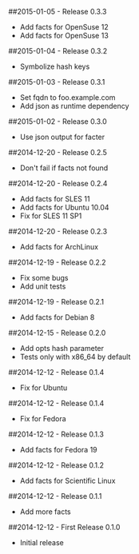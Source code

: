 ##2015-01-05 - Release 0.3.3
- Add facts for OpenSuse 12
- Add facts for OpenSuse 13

##2015-01-04 - Release 0.3.2
* Symbolize hash keys

##2015-01-03 - Release 0.3.1
- Set fqdn to foo.example.com
- Add json as runtime dependency

##2015-01-02 - Release 0.3.0
- Use json output for facter

##2014-12-20 - Release 0.2.5
- Don't fail if facts not found

##2014-12-20 - Release 0.2.4
- Add facts for SLES 11
- Add facts for Ubuntu 10.04
- Fix for SLES 11 SP1

##2014-12-20 - Release 0.2.3
- Add facts for ArchLinux

##2014-12-19 - Release 0.2.2
- Fix some bugs
- Add unit tests

##2014-12-19 - Release 0.2.1
- Add facts for Debian 8

##2014-12-15 - Release 0.2.0
- Add opts hash parameter
- Tests only with x86_64 by default

##2014-12-12 - Release 0.1.4
- Fix for Ubuntu

##2014-12-12 - Release 0.1.4
- Fix for Fedora

##2014-12-12 - Release 0.1.3
- Add facts for Fedora 19

##2014-12-12 - Release 0.1.2
- Add facts for Scientific Linux

##2014-12-12 - Release 0.1.1
- Add more facts

##2014-12-12 - First Release 0.1.0
- Initial release
